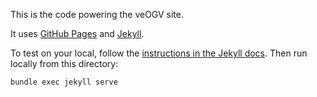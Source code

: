 This is the code powering the veOGV site.

It uses [GitHub Pages](https://docs.github.com/en/pages/getting-started-with-github-pages/about-github-pages) and [Jekyll](https://docs.github.com/en/pages/setting-up-a-github-pages-site-with-jekyll/about-github-pages-and-jekyll).

To test on your local, follow the [instructions in the Jekyll docs](https://jekyllrb.com/docs/).
Then run locally from this directory:
```sh
bundle exec jekyll serve
```
